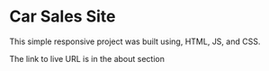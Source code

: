   # Car Sales Site

  This simple responsive project was built using, HTML, JS, and CSS.

  The link to live URL is in the about section